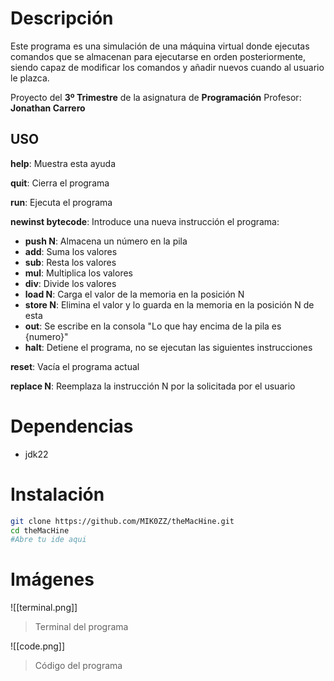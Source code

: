 # Descripción

Este programa es una simulación de una máquina virtual donde ejecutas comandos que se almacenan para ejecutarse en orden posteriormente, siendo capaz de modificar los comandos y añadir nuevos cuando al usuario le plazca.

Proyecto del **3º Trimestre** de la asignatura de **Programación**
Profesor: **Jonathan Carrero**
## USO

**help**: Muestra esta ayuda 

**quit**: Cierra el programa

**run**: Ejecuta el programa


**newinst bytecode**: Introduce una nueva instrucción el programa:
	
* **push N**: Almacena un número en la pila
* **add**: Suma los valores
* **sub**: Resta los valores
* **mul**: Multiplica los valores
* **div**: Divide los valores
* **load N**: Carga el valor de la memoria en la posición N
* **store N**: Elimina el valor y lo guarda en la memoria en la posición N de esta
* **out**: Se escribe en la consola "Lo que hay encima de la pila es {numero}"
* **halt**: Detiene el programa, no se ejecutan las siguientes instrucciones

**reset**: Vacía el programa actual

**replace N**: Reemplaza la instrucción N por la solicitada por el usuario

# Dependencias

* jdk22

# Instalación
```bash
git clone https://github.com/MIK0ZZ/theMacHine.git
cd theMacHine
#Abre tu ide aqui
```

# Imágenes
![[terminal.png]]
> Terminal del programa

![[code.png]]
> Código del programa